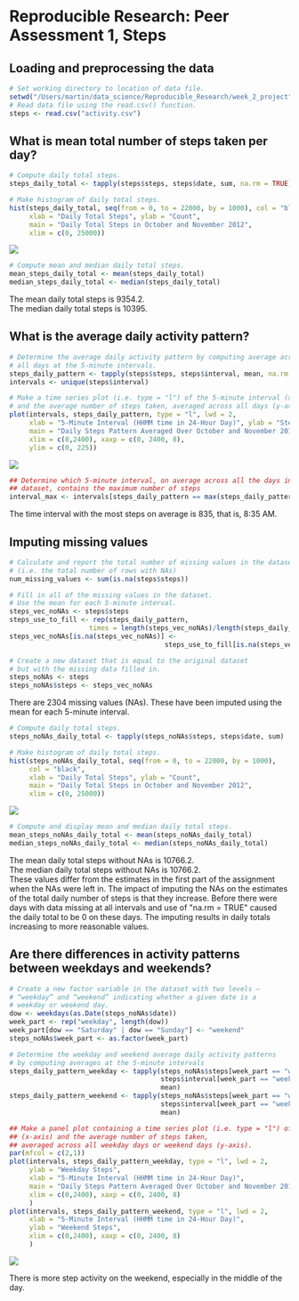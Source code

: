 # Reproducible Research: Peer Assessment 1, Steps

## Loading and preprocessing the data

```r
# Set working directory to location of data file.
setwd("/Users/martin/data_science/Reproducible_Research/week_2_project")
# Read data file using the read.csv() function.
steps <- read.csv("activity.csv")
```

## What is mean total number of steps taken per day?

```r
# Compute daily total steps.
steps_daily_total <- tapply(steps$steps, steps$date, sum, na.rm = TRUE)
```

```r
# Make histogram of daily total steps.
hist(steps_daily_total, seq(from = 0, to = 22000, by = 1000), col = "black", 
     xlab = "Daily Total Steps", ylab = "Count", 
     main = "Daily Total Steps in October and November 2012",
     xlim = c(0, 25000))
```

![](PA1_template_files/figure-html/daily_total_hist-1.png)<!-- -->


```r
# Compute mean and median daily total steps.
mean_steps_daily_total <- mean(steps_daily_total)
median_steps_daily_total <- median(steps_daily_total)
```

The mean daily total steps is 9354.2.  
The median daily total steps is 10395.

## What is the average daily activity pattern?

```r
# Determine the average daily activity pattern by computing average across 
# all days at the 5-minute intervals.
steps_daily_pattern <- tapply(steps$steps, steps$interval, mean, na.rm = TRUE)
intervals <- unique(steps$interval)
```


```r
# Make a time series plot (i.e. type = "l") of the 5-minute interval (x-axis) 
# and the average number of steps taken, averaged across all days (y-axis)
plot(intervals, steps_daily_pattern, type = "l", lwd = 2,
     xlab = "5-Minute Interval (HHMM time in 24-Hour Day)", ylab = "Steps",
     main = "Daily Steps Pattern Averaged Over October and November 2012",
     xlim = c(0,2400), xaxp = c(0, 2400, 8),
     ylim = c(0, 225))
```

![](PA1_template_files/figure-html/daily_pattern_plot-1.png)<!-- -->


```r
## Determine which 5-minute interval, on average across all the days in the 
## dataset, contains the maximum number of steps
interval_max <- intervals[steps_daily_pattern == max(steps_daily_pattern)]
```
The time interval with the most steps on average is 835, that is, 
8:35 AM.

## Imputing missing values

```r
# Calculate and report the total number of missing values in the dataset 
# (i.e. the total number of rows with NAs)
num_missing_values <- sum(is.na(steps$steps))

# Fill in all of the missing values in the dataset.
# Use the mean for each 5-minute interval.
steps_vec_noNAs <- steps$steps
steps_use_to_fill <- rep(steps_daily_pattern,
                    times = length(steps_vec_noNAs)/length(steps_daily_pattern))
steps_vec_noNAs[is.na(steps_vec_noNAs)] <- 
                                       steps_use_to_fill[is.na(steps_vec_noNAs)]

# Create a new dataset that is equal to the original dataset 
# but with the missing data filled in.
steps_noNAs <- steps
steps_noNAs$steps <- steps_vec_noNAs
```
There are 2304 missing values (NAs). These have been imputed 
using the mean for each 5-minute interval.


```r
# Compute daily total steps.
steps_noNAs_daily_total <- tapply(steps_noNAs$steps, steps$date, sum)
```


```r
# Make histogram of daily total steps.
hist(steps_noNAs_daily_total, seq(from = 0, to = 22000, by = 1000), 
     col = "black", 
     xlab = "Daily Total Steps", ylab = "Count", 
     main = "Daily Total Steps in October and November 2012",
     xlim = c(0, 25000))
```

![](PA1_template_files/figure-html/daily_total_hist_noNAs-1.png)<!-- -->


```r
# Compute and display mean and median daily total steps.
mean_steps_noNAs_daily_total <- mean(steps_noNAs_daily_total)
median_steps_noNAs_daily_total <- median(steps_noNAs_daily_total)
```

The mean daily total steps without NAs is 10766.2.  
The median daily total steps without NAs is 
10766.2.  
These values differ from the estimates in the first part of the assignment when 
the NAs were left in. The impact of imputing the NAs on the estimates of the 
total daily number of steps is that they increase. Before there were days with
data missing at all intervals and use of "na.rm = TRUE" caused the daily total
to be 0 on these days. The imputing results in daily totals increasing to more
reasonable values.

## Are there differences in activity patterns between weekdays and weekends?

```r
# Create a new factor variable in the dataset with two levels – 
# “weekday” and “weekend” indicating whether a given date is a 
# weekday or weekend day.
dow <- weekdays(as.Date(steps_noNAs$date))
week_part <- rep("weekday", length(dow))
week_part[dow == "Saturday" | dow == "Sunday"] <- "weekend"
steps_noNAs$week_part <- as.factor(week_part)

# Determine the weekday and weekend average daily activity patterns
# by computing averages at the 5-minute intervals
steps_daily_pattern_weekday <- tapply(steps_noNAs$steps[week_part == "weekday"], 
                                      steps$interval[week_part == "weekday"], 
                                      mean)
steps_daily_pattern_weekend <- tapply(steps_noNAs$steps[week_part == "weekend"], 
                                      steps$interval[week_part == "weekend"], 
                                      mean)
```


```r
## Make a panel plot containing a time series plot (i.e. type = "l") of the 5-minute interval
## (x-axis) and the average number of steps taken, 
## averaged across all weekday days or weekend days (y-axis).
par(mfcol = c(2,1))
plot(intervals, steps_daily_pattern_weekday, type = "l", lwd = 2,
     ylab = "Weekday Steps",
     xlab = "5-Minute Interval (HHMM time in 24-Hour Day)",
     main = "Daily Steps Pattern Averaged Over October and November 2012",
     xlim = c(0,2400), xaxp = c(0, 2400, 8)
     )
plot(intervals, steps_daily_pattern_weekend, type = "l", lwd = 2,
     xlab = "5-Minute Interval (HHMM time in 24-Hour Day)", 
     ylab = "Weekend Steps",
     xlim = c(0,2400), xaxp = c(0, 2400, 8)
     )
```

![](PA1_template_files/figure-html/daily_pattern_plot_week_part-1.png)<!-- -->
  
There is more step activity on the weekend, especially in the middle of the day.
